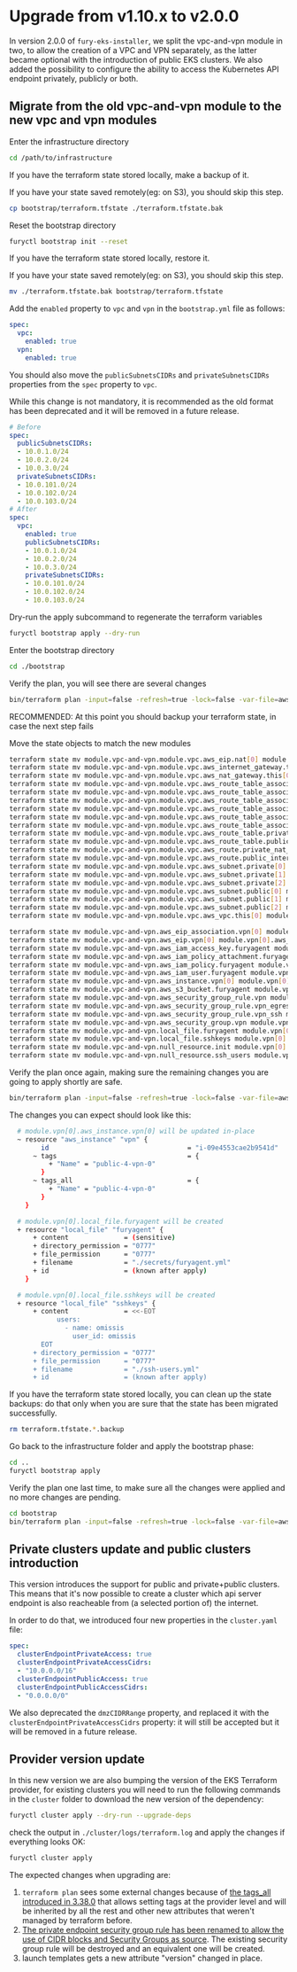 # Upgrade from v1.10.x to v2.0.0

In version 2.0.0 of `fury-eks-installer`, we split the vpc-and-vpn module in two, to allow the creation of a VPC and VPN separately, as the latter became optional with the introduction of public EKS clusters.
We also added the possibility to configure the ability to access the Kubernetes API endpoint privately, publicly or both.

## Migrate from the old vpc-and-vpn module to the new vpc and vpn modules

Enter the infrastructure directory

```sh
cd /path/to/infrastructure
```

If you have the terraform state stored locally, make a backup of it.

If you have your state saved remotely(eg: on S3), you should skip this step.

```sh
cp bootstrap/terraform.tfstate ./terraform.tfstate.bak
```

Reset the bootstrap directory

```sh
furyctl bootstrap init --reset
```

If you have the terraform state stored locally, restore it.

If you have your state saved remotely(eg: on S3), you should skip this step.

```sh
mv ./terraform.tfstate.bak bootstrap/terraform.tfstate
```

Add the `enabled` property to `vpc` and `vpn` in the `bootstrap.yml` file as follows:

```yaml
spec:
  vpc:
    enabled: true
  vpn:
    enabled: true
```

You should also move the `publicSubnetsCIDRs` and `privateSubnetsCIDRs` properties from the `spec` property to `vpc`.

While this change is not mandatory, it is recommended as the old format has been deprecated and it will be removed in a future release.

```yaml
# Before
spec:
  publicSubnetsCIDRs:
  - 10.0.1.0/24
  - 10.0.2.0/24
  - 10.0.3.0/24
  privateSubnetsCIDRs:
  - 10.0.101.0/24
  - 10.0.102.0/24
  - 10.0.103.0/24
# After
spec:
  vpc:
    enabled: true
    publicSubnetsCIDRs:
    - 10.0.1.0/24
    - 10.0.2.0/24
    - 10.0.3.0/24
    privateSubnetsCIDRs:
    - 10.0.101.0/24
    - 10.0.102.0/24
    - 10.0.103.0/24
```

Dry-run the apply subcommand to regenerate the terraform variables

```sh
furyctl bootstrap apply --dry-run
```

Enter the bootstrap directory

```sh
cd ./bootstrap
```

Verify the plan, you will see there are several changes

```sh
bin/terraform plan -input=false -refresh=true -lock=false -var-file=aws.tfvars
```

RECOMMENDED: At this point you should backup your terraform state, in case the next step fails

Move the state objects to match the new modules

```sh
terraform state mv module.vpc-and-vpn.module.vpc.aws_eip.nat[0] module.vpc[0].module.vpc.aws_eip.nat[0]
terraform state mv module.vpc-and-vpn.module.vpc.aws_internet_gateway.this[0] module.vpc[0].module.vpc.aws_internet_gateway.this[0]
terraform state mv module.vpc-and-vpn.module.vpc.aws_nat_gateway.this[0] module.vpc[0].module.vpc.aws_nat_gateway.this[0]
terraform state mv module.vpc-and-vpn.module.vpc.aws_route_table_association.private[0] module.vpc[0].module.vpc.aws_route_table_association.private[0]
terraform state mv module.vpc-and-vpn.module.vpc.aws_route_table_association.private[1] module.vpc[0].module.vpc.aws_route_table_association.private[1]
terraform state mv module.vpc-and-vpn.module.vpc.aws_route_table_association.private[2] module.vpc[0].module.vpc.aws_route_table_association.private[2]
terraform state mv module.vpc-and-vpn.module.vpc.aws_route_table_association.public[0] module.vpc[0].module.vpc.aws_route_table_association.public[0]
terraform state mv module.vpc-and-vpn.module.vpc.aws_route_table_association.public[1] module.vpc[0].module.vpc.aws_route_table_association.public[1]
terraform state mv module.vpc-and-vpn.module.vpc.aws_route_table_association.public[2] module.vpc[0].module.vpc.aws_route_table_association.public[2]
terraform state mv module.vpc-and-vpn.module.vpc.aws_route_table.private[0] module.vpc[0].module.vpc.aws_route_table.private[0]
terraform state mv module.vpc-and-vpn.module.vpc.aws_route_table.public[0] module.vpc[0].module.vpc.aws_route_table.public[0]
terraform state mv module.vpc-and-vpn.module.vpc.aws_route.private_nat_gateway[0] module.vpc[0].module.vpc.aws_route.private_nat_gateway[0]
terraform state mv module.vpc-and-vpn.module.vpc.aws_route.public_internet_gateway[0] module.vpc[0].module.vpc.aws_route.public_internet_gateway[0]
terraform state mv module.vpc-and-vpn.module.vpc.aws_subnet.private[0] module.vpc[0].module.vpc.aws_subnet.private[0]
terraform state mv module.vpc-and-vpn.module.vpc.aws_subnet.private[1] module.vpc[0].module.vpc.aws_subnet.private[1]
terraform state mv module.vpc-and-vpn.module.vpc.aws_subnet.private[2] module.vpc[0].module.vpc.aws_subnet.private[2]
terraform state mv module.vpc-and-vpn.module.vpc.aws_subnet.public[0] module.vpc[0].module.vpc.aws_subnet.public[0]
terraform state mv module.vpc-and-vpn.module.vpc.aws_subnet.public[1] module.vpc[0].module.vpc.aws_subnet.public[1]
terraform state mv module.vpc-and-vpn.module.vpc.aws_subnet.public[2] module.vpc[0].module.vpc.aws_subnet.public[2]
terraform state mv module.vpc-and-vpn.module.vpc.aws_vpc.this[0] module.vpc[0].module.vpc.aws_vpc.this[0]

terraform state mv module.vpc-and-vpn.aws_eip_association.vpn[0] module.vpn[0].aws_eip_association.vpn[0]
terraform state mv module.vpc-and-vpn.aws_eip.vpn[0] module.vpn[0].aws_eip.vpn[0]
terraform state mv module.vpc-and-vpn.aws_iam_access_key.furyagent module.vpn[0].aws_iam_access_key.furyagent
terraform state mv module.vpc-and-vpn.aws_iam_policy_attachment.furyagent module.vpn[0].aws_iam_policy_attachment.furyagent
terraform state mv module.vpc-and-vpn.aws_iam_policy.furyagent module.vpn[0].aws_iam_policy.furyagent
terraform state mv module.vpc-and-vpn.aws_iam_user.furyagent module.vpn[0].aws_iam_user.furyagent
terraform state mv module.vpc-and-vpn.aws_instance.vpn[0] module.vpn[0].aws_instance.vpn[0]
terraform state mv module.vpc-and-vpn.aws_s3_bucket.furyagent module.vpn[0].aws_s3_bucket.furyagent
terraform state mv module.vpc-and-vpn.aws_security_group_rule.vpn module.vpn[0].aws_security_group_rule.vpn
terraform state mv module.vpc-and-vpn.aws_security_group_rule.vpn_egress module.vpn[0].aws_security_group_rule.vpn_egress
terraform state mv module.vpc-and-vpn.aws_security_group_rule.vpn_ssh module.vpn[0].aws_security_group_rule.vpn_ssh
terraform state mv module.vpc-and-vpn.aws_security_group.vpn module.vpn[0].aws_security_group.vpn
terraform state mv module.vpc-and-vpn.local_file.furyagent module.vpn[0].local_file.furyagent
terraform state mv module.vpc-and-vpn.local_file.sshkeys module.vpn[0].local_file.sshkeys
terraform state mv module.vpc-and-vpn.null_resource.init module.vpn[0].null_resource.init
terraform state mv module.vpc-and-vpn.null_resource.ssh_users module.vpn[0].null_resource.ssh_users
```

Verify the plan once again, making sure the remaining changes you are going to apply shortly are safe.

```sh
bin/terraform plan -input=false -refresh=true -lock=false -var-file=aws.tfvars
```

The changes you can expect should look like this:

```sh
  # module.vpn[0].aws_instance.vpn[0] will be updated in-place
  ~ resource "aws_instance" "vpn" {
        id                                   = "i-09e4553cae2b9541d"
      ~ tags                                 = {
          + "Name" = "public-4-vpn-0"
        }
      ~ tags_all                             = {
          + "Name" = "public-4-vpn-0"
        }
    }

  # module.vpn[0].local_file.furyagent will be created
  + resource "local_file" "furyagent" {
      + content              = (sensitive)
      + directory_permission = "0777"
      + file_permission      = "0777"
      + filename             = "./secrets/furyagent.yml"
      + id                   = (known after apply)
    }

  # module.vpn[0].local_file.sshkeys will be created
  + resource "local_file" "sshkeys" {
      + content              = <<-EOT
            users:
              - name: omissis
                user_id: omissis
        EOT
      + directory_permission = "0777"
      + file_permission      = "0777"
      + filename             = "./ssh-users.yml"
      + id                   = (known after apply)
```

If you have the terraform state stored locally, you can clean up the state backups:
do that only when you are sure that the state has been migrated successfully.

```sh
rm terraform.tfstate.*.backup
```

Go back to the infrastructure folder and apply the bootstrap phase:

```sh
cd ..
furyctl bootstrap apply
```

Verify the plan one last time, to make sure all the changes were applied and no more changes are pending.

```sh
cd bootstrap
bin/terraform plan -input=false -refresh=true -lock=false -var-file=aws.tfvars
```

## Private clusters update and public clusters introduction

This version introduces the support for public and private+public clusters. This means that it's now possible to create a cluster which api server endpoint is also reacheable from (a selected portion of) the internet.

In order to do that, we introduced four new properties in the `cluster.yaml` file:

```yaml
spec:
  clusterEndpointPrivateAccess: true
  clusterEndpointPrivateAccessCidrs:
  - "10.0.0.0/16"
  clusterEndpointPublicAccess: true
  clusterEndpointPublicAccessCidrs:
  - "0.0.0.0/0"
```

We also deprecated the `dmzCIDRRange` property, and replaced it with the `clusterEndpointPrivateAccessCidrs` property: it will still be accepted but it will be removed in a future release.

## Provider version update

In this new version we are also bumping the version of the EKS Terraform provider, for existing clusters you will need to run the following commands in the `cluster` folder to download the new version of the dependency:

```sh
furyctl cluster apply --dry-run --upgrade-deps
```

check the output in `./cluster/logs/terraform.log` and apply the changes if everything looks OK:

```sh
furyctl cluster apply
```

The expected changes when upgrading are:

1. `terraform plan` sees some external changes because of [the tags_all introduced in 3.38.0](https://registry.terraform.io/providers/hashicorp/aws/latest/docs/guides/resource-tagging#propagating-tags-to-all-resources) that allows setting tags at the provider level and will be inherited by all the rest and other new attributes that weren't managed by terraform before.
2. [The private endpoint security group rule has been renamed to allow the use of CIDR blocks and Security Groups as source](https://github.com/terraform-aws-modules/terraform-aws-eks/blob/master/CHANGELOG.md#v1700---2021-05-28). The existing security group rule will be destroyed and an equivalent one will be created.
3. launch templates gets a new attribute "version" changed in place.

